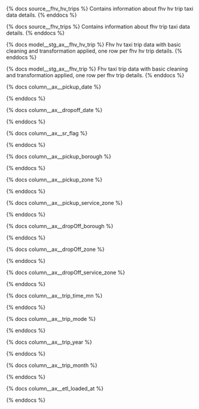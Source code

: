{% docs source__fhv_hv_trips %} 
Contains information about fhv hv trip taxi data details.
{% enddocs %}

{% docs source__fhv_trips %} 
Contains information about fhv trip taxi data details.
{% enddocs %}


{% docs model__stg_ax__fhv_hv_trip %}
Fhv hv taxi trip data with basic cleaning and transformation applied, one row per fhv hv trip details.
{% enddocs %}

{% docs model__stg_ax__fhv_trip %}
Fhv taxi trip data with basic cleaning and transformation applied, one row per fhv trip details.
{% enddocs %}


{% docs column__ax__pickup_date %}

{% enddocs %}

{% docs column__ax__dropoff_date %}

{% enddocs %}

{% docs column__ax__sr_flag %}

{% enddocs %}

{% docs column__ax__pickup_borough %}

{% enddocs %}

{% docs column__ax__pickup_zone %}

{% enddocs %}

{% docs column__ax__pickup_service_zone %}

{% enddocs %}

{% docs column__ax__dropOff_borough %}

{% enddocs %}

{% docs column__ax__dropOff_zone %}

{% enddocs %}

{% docs column__ax__dropOff_service_zone %}

{% enddocs %}

{% docs column__ax__trip_time_mn %}

{% enddocs %}

{% docs column__ax__trip_mode %}

{% enddocs %}

{% docs column__ax__trip_year %}

{% enddocs %}

{% docs column__ax__trip_month %}

{% enddocs %}

{% docs column__ax__etl_loaded_at %}

{% enddocs %}